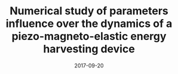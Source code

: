 ---
title: "Numerical study of parameters influence over the dynamics of a piezo-magneto-elastic energy harvesting device"
authors: "V. G. Lopes, J. V. L. L. Peterson, and A. Cunha Jr"
event: "XXXVII Congresso Nacional de Matemática Aplicada e Computacional (CNMAC 2017)"
year: "2017"
doi: 
pdf: 
arxiv: 
hal: "https://hal.archives-ouvertes.fr/hal-01532861"
image: "GraphicalAbstract_Conf_2017_CNMAC2017-2.png"
layout: none
date: 2017-09-20
collection: publications
category: conferences
permalink: /publications/ConferencePaper_2017_CNMAC2017-2
---